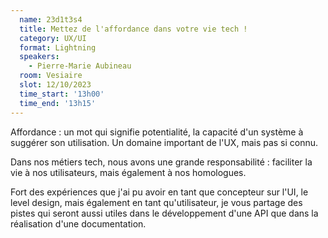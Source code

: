 ```yaml
---
  name: 23d1t3s4
  title: Mettez de l'affordance dans votre vie tech !
  category: UX/UI
  format: Lightning
  speakers: 
    - Pierre-Marie Aubineau
  room: Vesiaire
  slot: 12/10/2023
  time_start: '13h00'
  time_end: '13h15'
---
```

Affordance : un mot qui signifie potentialité, la capacité d'un système à suggérer son utilisation. Un domaine important de l'UX, mais pas si connu.

Dans nos métiers tech, nous avons une grande responsabilité : faciliter la vie à nos utilisateurs, mais également à nos homologues.

Fort des expériences que j'ai pu avoir en tant que concepteur sur l'UI, le level design, mais également en tant qu'utilisateur, je vous partage des pistes qui seront aussi utiles dans le développement d'une API que dans la réalisation d'une documentation.
